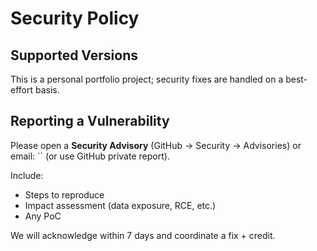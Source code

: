 # Security Policy

## Supported Versions
This is a personal portfolio project; security fixes are handled on a best-effort basis.

## Reporting a Vulnerability
Please open a **Security Advisory** (GitHub → Security → Advisories) or email:
`` (or use GitHub private report).

Include:
- Steps to reproduce
- Impact assessment (data exposure, RCE, etc.)
- Any PoC

We will acknowledge within 7 days and coordinate a fix + credit.